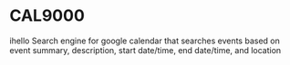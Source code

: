 # CAL9000
ihello
Search engine for google calendar that searches events based on event summary, description, start date/time, end date/time, and location
